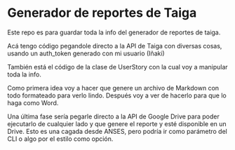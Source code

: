 # Generador de reportes de Taiga

Este repo es para guardar toda la info del generador de reportes de taiga.

Acá tengo código pegandole directo a la API de Taiga con diversas cosas, usando un auth_token generado con mi usuario (Iñaki)

También está el código de la clase de UserStory con la cual voy a manipular toda la info.

Como primera idea voy a hacer que genere un archivo de Markdown con todo formateado para verlo lindo. Después voy a ver de hacerlo para que lo haga como Word.

Una última fase sería pegarle directo a la API de Google Drive para poder ejecutarlo de cualquier lado y que genere el reporte y esté disponible en un Drive. Esto es una cagada desde ANSES, pero podría ir como parámetro del CLI o algo por el estilo como opción.
